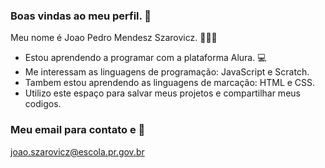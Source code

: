 ### Boas vindas ao meu perfil. 👋

Meu nome é Joao Pedro Mendesz Szarovicz. 🥇🇧🇷
- Estou aprendendo a programar com a plataforma Alura. 💻
- Me interessam as linguagens de programação: JavaScript e Scratch.
- Tambem estou aprendendo as linguagens de marcação: HTML e CSS.
- Utilizo este espaço para salvar meus projetos e compartilhar meus codigos.

### Meu email para contato e 📧
joao.szarovicz@escola.pr.gov.br



<!--
**Ruivo02/Ruivo02** is a ✨ _special_ ✨ repository because its `README.md` (this file) appears on your GitHub profile.

Here are some ideas to get you started:

- 🔭 I’m currently working on ...
- 🌱 I’m currently learning ...
- 👯 I’m looking to collaborate on ...
- 🤔 I’m looking for help with ...
- 💬 Ask me about ...
- 📫 How to reach me: ...
- 😄 Pronouns: ...
- ⚡ Fun fact: ...
-->
